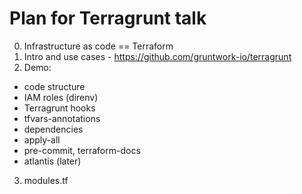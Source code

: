 # Plan for Terragrunt talk

0. Infrastructure as code == Terraform
1. Intro and use cases - https://github.com/gruntwork-io/terragrunt
2. Demo:
 - code structure
 - IAM roles (direnv)
 - Terragrunt hooks
 - tfvars-annotations
 - dependencies
 - apply-all
 - pre-commit, terraform-docs
 - atlantis (later)
3. modules.tf
